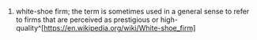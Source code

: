 1. white-shoe firm; the term is sometimes used in a general sense to refer to firms that are perceived as prestigious or high-quality^[https://en.wikipedia.org/wiki/White-shoe_firm]